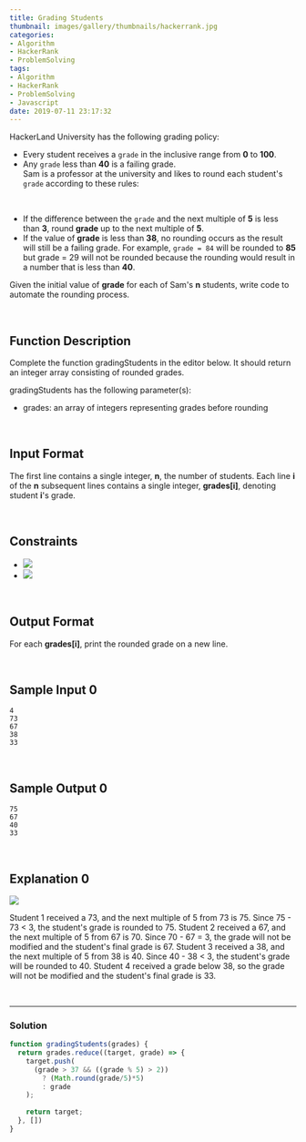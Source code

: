 ```yaml
---
title: Grading Students
thumbnail: images/gallery/thumbnails/hackerrank.jpg
categories:
- Algorithm
- HackerRank
- ProblemSolving
tags:
- Algorithm
- HackerRank
- ProblemSolving
- Javascript
date: 2019-07-11 23:17:32
---
```

  
  
  
HackerLand University has the following grading policy:

- Every student receives a `grade` in the inclusive range from **0** to **100**.  
- Any `grade` less than **40** is a failing grade.  
Sam is a professor at the university and likes to round each student's `grade` according to these rules:  

<br/>
<!-- more -->

- If the difference between the `grade` and the next multiple of **5** is less than **3**, round **grade** up to the next multiple of **5**.
- If the value of **grade** is less than **38**, no rounding occurs as the result will still be a failing grade.
For example, `grade = 84` will be rounded to **85** but grade = 29 will not be rounded because the rounding would result in a number that is less than **40**.

Given the initial value of **grade** for each of Sam's **n** students, write code to automate the rounding process.

<br/>

## Function Description

Complete the function gradingStudents in the editor below. It should return an integer array consisting of rounded grades.

gradingStudents has the following parameter(s):

- grades: an array of integers representing grades before rounding

<br/>

## Input Format

The first line contains a single integer, **n**, the number of students. 
Each line **i** of the **n** subsequent lines contains a single integer, **grades[i]**, denoting student **i**'s grade.

<br/>

## Constraints

- ![](https://latex.codecogs.com/gif.latex?1<&space;n\leq&space;60)  
- ![](https://latex.codecogs.com/gif.latex?0&space;\leq&space;grades[i]&space;\leq&space;100)


<br/>

## Output Format

For each **grades[i]**, print the rounded grade on a new line.

<br/>

## Sample Input 0
```
4
73
67
38
33
```

<br/>

## Sample Output 0

```
75
67
40
33
```

<br/>

## Explanation 0

![](https://github.com/alleyful/algorithm-solutions/raw/master/HackerRank/ProblemSolving/images/gradingStudents.png)

Student 1 received a 73, and the next multiple of 5 from 73 is 75. Since 75 - 73 < 3, the student's grade is rounded to 75.
Student 2 received a 67, and the next multiple of 5 from 67 is 70. Since 70 - 67 = 3, the grade will not be modified and the student's final grade is 67.
Student 3 received a 38, and the next multiple of 5 from 38 is 40. Since 40 - 38 < 3, the student's grade will be rounded to 40.
Student 4 received a grade below 38, so the grade will not be modified and the student's final grade is 33.

<br/>

---

### Solution

```javascript
function gradingStudents(grades) {
  return grades.reduce((target, grade) => {
    target.push(
      (grade > 37 && ((grade % 5) > 2))
        ? (Math.round(grade/5)*5)
        : grade
    );
    
    return target;
  }, [])
}
```